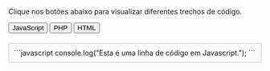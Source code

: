 Clique nos botões abaixo para visualizar diferentes trechos de código.

<div class="buttons">
    <button onclick="showCode('javascript')">JavaScript</button>
    <button onclick="showCode('php')">PHP</button>
    <button onclick="showCode('html')">HTML</button>
</div>

<div id="javascript" class="code-container">
    ```javascript
    console.log("Esta é uma linha de código em Javascript.");
    ```
</div>

<div id="php" class="code-container" style="display:none;">
    ```php
    echo "Esta é uma linha de código em PHP.";
    ```
</div>

<div id="html" class="code-container" style="display:none;">
    ```html
    <p>Esta é uma linha de código em HTML.</p>
    ```
</div>

<script>
    function showCode(language) {
        var containers = document.querySelectorAll('.code-container');
        containers.forEach(function(container) {
            container.style.display = 'none';
        });
        document.getElementById(language).style.display = 'block';
    }
</script>

<style>
    .buttons {
        margin-bottom: 20px;
    }
    .code-container {
        margin-top: 20px;
        border: 1px solid #ccc;
        padding: 10px;
        background-color: #f9f9f9;
    }
</style>